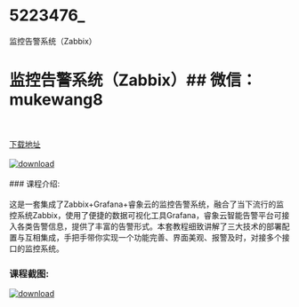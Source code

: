 # 5223476_
监控告警系统（Zabbix）
# 监控告警系统（Zabbix）## 微信：mukewang8
<br/></br>[下载地址](http://www.36tz.cn/article/5223476 "下载地址")
<br/></br>[![download](http://36tz.cn/muke_img/2022_03_1-110-300x205.png "下载地址")](http://www.36tz.cn/article/5223476 "下载地址")
<br/></br>### 课程介绍:<br/></br>这是一套集成了Zabbix+Grafana+睿象云的监控告警系统，融合了当下流行的监控系统Zabbix，使用了便捷的数据可视化工具Grafana，睿象云智能告警平台可接入各类告警信息，提供了丰富的告警形式。本套教程细致讲解了三大技术的部署配置与互相集成，手把手带你实现一个功能完善、界面美观、报警及时，对接多个接口的监控系统。

### 课程截图:
[![download](http://36tz.cn/muke_img/2022_03_2-78.png "下载地址")](http://www.36tz.cn/article/5223476 "下载地址")
